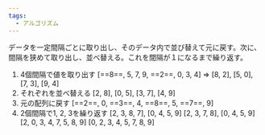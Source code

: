 ```yaml
---
tags:
  - アルゴリズム
---
```

データを一定間隔ごとに取り出し、そのデータ内で並び替えて元に戻す。次に、間隔を狭めて取り出し、並べ替える。これを間隔が１になるまで繰り返す。
1. 4個間隔で値を取り出す
	\[==8==, 5, 7, 9, ==2==, 0, 3, 4] => \[8, 2], \[5, 0], \[7, 3], \[9, 4]
2. それぞれを並べ替える
	\[2, 8], \[0, 5], \[3, 7], \[4, 9]
3. 元の配列に戻す
	\[==2==, 0, ==3==, 4, ==8==, 5, ==7==, 9]
4. 2個間隔で1, 2, 3を繰り返す
	\[2, 3, 8, 7], \[0, 4, 5, 9]
	\[2, 3, 7, 8], \[0, 4, 5, 9]
	\[2, 0, 3, 4, 7, 5, 8, 9]
	\[0, 2, 3, 4, 5, 7, 8, 9]

